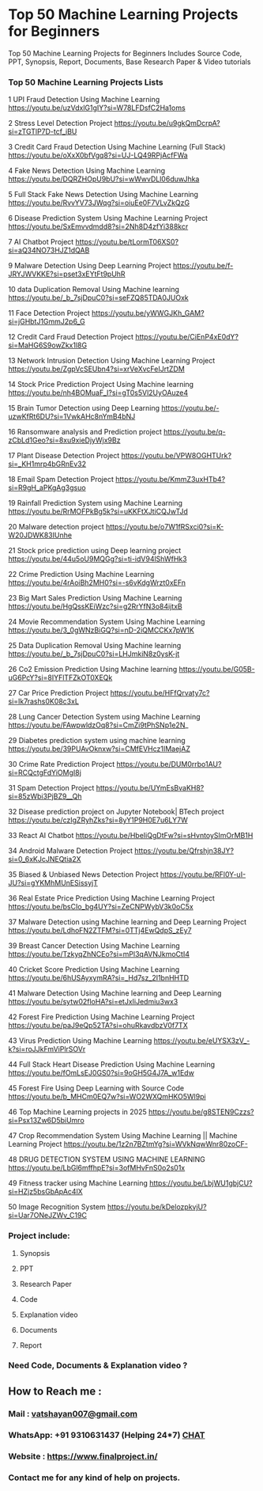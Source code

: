 # Top 50 Machine Learning Projects for Beginners
Top 50 Machine Learning Projects for Beginners Includes Source Code, PPT, Synopsis, Report, Documents, Base Research Paper &amp; Video tutorials

### Top 50 Machine Learning Projects Lists

1	UPI Fraud Detection Using Machine Learning	https://youtu.be/uzVdxlG1gIY?si=W78LFDsfC2Ha1oms

2	Stress Level Detection Project 	https://youtu.be/u9gkQmDcrpA?si=zTGTlP7D-tcf_iBU

3	 Credit Card Fraud Detection Using Machine Learning (Full Stack)	https://youtu.be/oXxX0bfVgq8?si=UJ-LQ49RPjAcfFWa

4	Fake News Detection Using Machine Learning 	https://youtu.be/DQRZHOpU9bU?si=wWwvDLl06duwJhka

5	Full Stack Fake News Detection Using Machine Learning	https://youtu.be/RvvYV73JWqg?si=oiuEe0F7VLvZkQzG

6	Disease Prediction System Using Machine Learning Project	https://youtu.be/SxEmvvdmdd8?si=2Nh8D4zfYi388kcr

7	AI Chatbot Project 	https://youtu.be/tLormT06XS0?si=aQ34NO73HJZ1dQAB

9	Malware Detection Using Deep Learning Project	https://youtu.be/f-JRYJWVKKE?si=pset3xEYtFt9pUhR

10	data Duplication Removal Using Machine learning	https://youtu.be/_b_7sjDpuC0?si=seFZQ85TDA0JUOxk

11	Face Detection Project	https://youtu.be/yWWGJKh_GAM?si=jGHbtJ1GmmJ2p6_G

12	Credit Card Fraud Detection Project	https://youtu.be/CiEnP4xE0dY?si=MaHG6S9owZkx1l8G

13	Network Intrusion Detection Using Machine Learning Project	https://youtu.be/ZgpVcSEUbn4?si=xrVeXvcFeIJrtZDM

14	Stock Price Prediction Project Using Machine learning	https://youtu.be/nh4BOMuaF_I?si=gT0s5Vl2UyOAuze4

15	Brain Tumor Detection using Deep Learning	https://youtu.be/-uzwKfRt6DU?si=1VwkAHc8nYmB4bNJ

16	Ransomware analysis and Prediction project	https://youtu.be/q-zCbLd1Geo?si=8xu9xieDjyWjx9Bz

17	Plant Disease Detection Project	https://youtu.be/VPW8OGHTUrk?si=_KH1mrp4bGRnEv32

18	Email Spam Detection Project	https://youtu.be/KmmZ3uxHTb4?si=R9gH_aPKgAg3gsuo

19	Rainfall Prediction System using Machine Learning	https://youtu.be/RrMOFPkBg5k?si=uKKFtXJtiCQJwTJd

20	Malware detection project	https://youtu.be/o7W1fRSxci0?si=K-W20JDWK83IUnhe

21	Stock price prediction using Deep learning project	https://youtu.be/44u5oU9MQGg?si=ti-idV94lShWfHk3

22	Crime Prediction Using Machine Learning	https://youtu.be/4rAoiBh2MH0?si=-s6vKdgWrzt0xEFn

23	Big Mart Sales Prediction Using Machine Learning	https://youtu.be/HgQssKEiWzc?si=g2RrYfN3o84ijtxB

24	Movie Recommendation System Using Machine Learning	https://youtu.be/3_0gWNzBiGQ?si=nD-2iQMCCKx7pW1K

25	Data Duplication Removal Using Machine learning	https://youtu.be/_b_7sjDpuC0?si=LHJmkiN8z0ysK-jt

26	Co2 Emission Prediction Using Machine learning	https://youtu.be/G05B-uG6PcY?si=8IYFlTFZkOT0XEQk

27	Car Price Prediction Project	https://youtu.be/HFfQrvaty7c?si=Ik7rashs0K08c3xL

28	Lung Cancer Detection System using Machine Learning	https://youtu.be/FAwpwldzOq8?si=CmZi9tPhSNp1e2N_

29	Diabetes prediction system using machine learning	https://youtu.be/39PUAvOknxw?si=CMfEVHcz1IMaejAZ

30	Crime Rate Prediction Project	https://youtu.be/DUM0rrbo1AU?si=RCQctgFdYiOMgI8j

31	Spam Detection Project	https://youtu.be/UYmEsBvaKH8?si=85zWbi3PjBZ9__Qh

32	Disease prediction project on Jupyter Notebook| BTech project	https://youtu.be/czIgZRyhZks?si=8yY1P9H0E7u6LY7W

33	React AI Chatbot	https://youtu.be/HbeIiQgDtFw?si=sHvntoySImOrMB1H

34	Android Malware Detection Project	https://youtu.be/Qfrshjn38JY?si=0_6xKJcJNEQtia2X

35	Biased & Unbiased News Detection Project	https://youtu.be/RFl0Y-uI-JU?si=gYKMhMUnESissyjT

36	Real Estate Price Prediction Using Machine Learning Project	https://youtu.be/bsCIo_bg4UY?si=ZeCNPWybV3k0oC5x

37	Malware Detection using Machine learning and Deep Learning Project	https://youtu.be/LdhoFN2ZTFM?si=0TTj4EwQdpS_zEy7

39	Breast Cancer Detection Using Machine Learning	https://youtu.be/TzkyqZhNCEo?si=mPl3qAVNJkmoCtI4

40	Cricket Score Prediction Using Machine Learning	https://youtu.be/6hUSAyxymRA?si=_Hd7sz_2I1bnHHTD

41	Malware Detection Using Machine learning and Deep Learning	https://youtu.be/sytw02floHA?si=etJxIiJedmiu3wx3

42	Forest Fire Prediction Using Machine Learning Project	https://youtu.be/paJ9eQp52TA?si=ohuRkavdbzV0f7TX

43	Virus Prediction Using Machine Learning	https://youtu.be/eUYSX3zV_-k?si=roJJkFmViPlrSOVr

44	Full Stack Heart Disease Prediction Using Machine Learning	https://youtu.be/fOmLsEJ0GS0?si=9oGH5G4J7A_w1Edw

45	Forest Fire Using Deep Learning with Source Code	https://youtu.be/b_MHCm0EQ7w?si=WO2WXQmHKO5Wl9pi

46	Top Machine Learning projects in 2025	https://youtu.be/g8STEN9Czzs?si=Psx13Zw6D5biUmro

47	Crop Recommendation System Using Machine Learning || Machine Learning Project	https://youtu.be/1z2n7BZtmYg?si=WVkNqwWnr80zoCF-

48	DRUG DETECTION SYSTEM USING MACHINE LEARNING	https://youtu.be/LbGl6mffhpE?si=3ofMHvFnS0o2s01x

49	Fitness tracker using Machine Learning	https://youtu.be/LbjWU1gbjCU?si=HZjz5bsGbApAc4lX

50	Image Recognition System	https://youtu.be/kDelozpkvjU?si=Uar7ONeJZWv_C19C

### Project include: 

1. Synopsis

2. PPT

3. Research Paper


4. Code

5. Explanation video

6. Documents

7. Report


### Need Code, Documents & Explanation video ? 

## How to Reach me :

### Mail : vatshayan007@gmail.com 

### WhatsApp: +91 9310631437 (Helping 24*7) **[CHAT](https://wa.me/message/CHWN2AHCPMAZK1)** 

### Website : https://www.finalproject.in/

### Contact me for any kind of help on projects.
